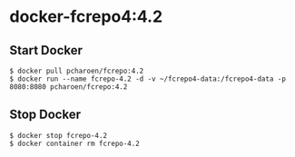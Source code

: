 # docker-fcrepo4:4.2

## Start Docker
```shell
$ docker pull pcharoen/fcrepo:4.2
$ docker run --name fcrepo-4.2 -d -v ~/fcrepo4-data:/fcrepo4-data -p 8080:8080 pcharoen/fcrepo:4.2
```

## Stop Docker
```shell
$ docker stop fcrepo-4.2
$ docker container rm fcrepo-4.2
```